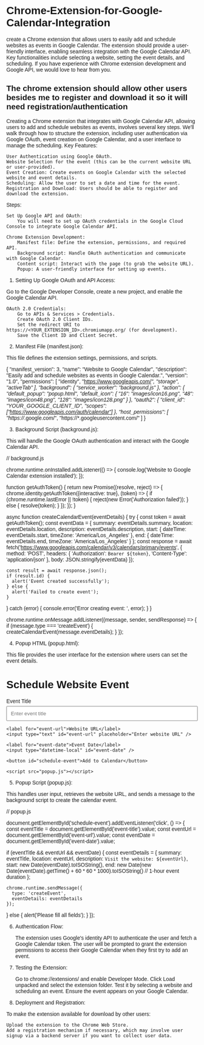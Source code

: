 # Chrome-Extension-for-Google-Calendar-Integration
create a Chrome extension that allows users to easily add and schedule websites as events in Google Calendar. The extension should provide a user-friendly interface, enabling seamless integration with the Google Calendar API. Key functionalities include selecting a website, setting the event details, and scheduling. If you have experience with Chrome extension development and Google API, we would love to hear from you.

The chrome extension should allow other users besides me to register and download it so it will need registration/authentication 
-------
Creating a Chrome extension that integrates with Google Calendar API, allowing users to add and schedule websites as events, involves several key steps. We'll walk through how to structure the extension, including user authentication via Google OAuth, event creation on Google Calendar, and a user interface to manage the scheduling.
Key Features:

    User Authentication using Google OAuth.
    Website Selection for the event (this can be the current website URL or user-provided).
    Event Creation: Create events on Google Calendar with the selected website and event details.
    Scheduling: Allow the user to set a date and time for the event.
    Registration and Download: Users should be able to register and download the extension.

Steps:

    Set Up Google API and OAuth:
        You will need to set up OAuth credentials in the Google Cloud Console to integrate Google Calendar API.

    Chrome Extension Development:
        Manifest file: Define the extension, permissions, and required API.
        Background script: Handle OAuth authentication and communicate with Google Calendar.
        Content script: Interact with the page (to grab the website URL).
        Popup: A user-friendly interface for setting up events.

1. Setting Up Google OAuth and API Access:

Go to the Google Developer Console, create a new project, and enable the Google Calendar API.

    OAuth 2.0 Credentials:
        Go to APIs & Services > Credentials.
        Create OAuth 2.0 Client IDs.
        Set the redirect URI to https://<YOUR_EXTENSION_ID>.chromiumapp.org/ (for development).
        Save the Client ID and Client Secret.

2. Manifest File (manifest.json):

This file defines the extension settings, permissions, and scripts.

{
  "manifest_version": 3,
  "name": "Website to Google Calendar",
  "description": "Easily add and schedule websites as events in Google Calendar.",
  "version": "1.0",
  "permissions": [
    "identity",
    "https://www.googleapis.com/*",
    "storage",
    "activeTab"
  ],
  "background": {
    "service_worker": "background.js"
  },
  "action": {
    "default_popup": "popup.html",
    "default_icon": {
      "16": "images/icon16.png",
      "48": "images/icon48.png",
      "128": "images/icon128.png"
    }
  },
  "oauth2": {
    "client_id": "YOUR_GOOGLE_CLIENT_ID",
    "scopes": ["https://www.googleapis.com/auth/calendar"]
  },
  "host_permissions": [
    "https://*.google.com/",
    "https://*.googleusercontent.com/"
  ]
}

3. Background Script (background.js):

This will handle the Google OAuth authentication and interact with the Google Calendar API.

// background.js

chrome.runtime.onInstalled.addListener(() => {
  console.log('Website to Google Calendar extension installed');
});

function getAuthToken() {
  return new Promise((resolve, reject) => {
    chrome.identity.getAuthToken({interactive: true}, (token) => {
      if (chrome.runtime.lastError || !token) {
        reject(new Error('Authorization failed'));
      } else {
        resolve(token);
      }
    });
  });
}

async function createCalendarEvent(eventDetails) {
  try {
    const token = await getAuthToken();
    const eventData = {
      summary: eventDetails.summary,
      location: eventDetails.location,
      description: eventDetails.description,
      start: {
        dateTime: eventDetails.start,
        timeZone: 'America/Los_Angeles'
      },
      end: {
        dateTime: eventDetails.end,
        timeZone: 'America/Los_Angeles'
      }
    };
    const response = await fetch('https://www.googleapis.com/calendar/v3/calendars/primary/events', {
      method: 'POST',
      headers: {
        'Authorization': `Bearer ${token}`,
        'Content-Type': 'application/json'
      },
      body: JSON.stringify(eventData)
    });

    const result = await response.json();
    if (result.id) {
      alert('Event created successfully');
    } else {
      alert('Failed to create event');
    }
  } catch (error) {
    console.error('Error creating event: ', error);
  }
}

chrome.runtime.onMessage.addListener((message, sender, sendResponse) => {
  if (message.type === 'createEvent') {
    createCalendarEvent(message.eventDetails);
  }
});

4. Popup HTML (popup.html):

This file provides the user interface for the extension where users can set the event details.

<!DOCTYPE html>
<html lang="en">
  <head>
    <meta charset="UTF-8" />
    <meta name="viewport" content="width=device-width, initial-scale=1.0" />
    <title>Add to Google Calendar</title>
    <style>
      body { font-family: Arial, sans-serif; }
      label { display: block; margin: 5px 0; }
      input, button { padding: 10px; width: 100%; }
    </style>
  </head>
  <body>
    <h1>Schedule Website Event</h1>
    <label for="event-title">Event Title</label>
    <input type="text" id="event-title" placeholder="Enter event title" />
    
    <label for="event-url">Website URL</label>
    <input type="text" id="event-url" placeholder="Enter website URL" />
    
    <label for="event-date">Event Date</label>
    <input type="datetime-local" id="event-date" />
    
    <button id="schedule-event">Add to Calendar</button>
    
    <script src="popup.js"></script>
  </body>
</html>

5. Popup Script (popup.js):

This handles user input, retrieves the website URL, and sends a message to the background script to create the calendar event.

// popup.js

document.getElementById('schedule-event').addEventListener('click', () => {
  const eventTitle = document.getElementById('event-title').value;
  const eventUrl = document.getElementById('event-url').value;
  const eventDate = document.getElementById('event-date').value;

  if (eventTitle && eventUrl && eventDate) {
    const eventDetails = {
      summary: eventTitle,
      location: eventUrl,
      description: `Visit the website: ${eventUrl}`,
      start: new Date(eventDate).toISOString(),
      end: new Date(new Date(eventDate).getTime() + 60 * 60 * 1000).toISOString() // 1-hour event duration
    };

    chrome.runtime.sendMessage({
      type: 'createEvent',
      eventDetails: eventDetails
    });
  } else {
    alert('Please fill all fields');
  }
});

6. Authentication Flow:

    The extension uses Google's identity API to authenticate the user and fetch a Google Calendar token.
    The user will be prompted to grant the extension permissions to access their Google Calendar when they first try to add an event.

7. Testing the Extension:

    Go to chrome://extensions/ and enable Developer Mode.
    Click Load unpacked and select the extension folder.
    Test it by selecting a website and scheduling an event.
    Ensure the event appears on your Google Calendar.

8. Deployment and Registration:

To make the extension available for download by other users:

    Upload the extension to the Chrome Web Store.
    Add a registration mechanism if necessary, which may involve user signup via a backend server if you want to collect user data.
